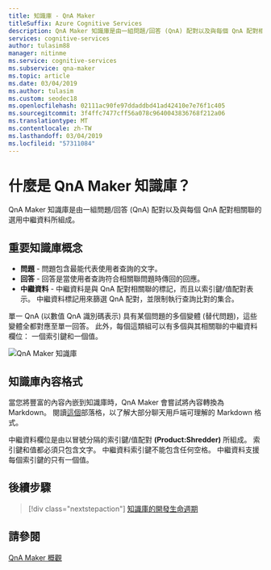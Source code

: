 ```yaml
---
title: 知識庫 - QnA Maker
titleSuffix: Azure Cognitive Services
description: QnA Maker 知識庫是由一組問題/回答 (QnA) 配對以及與每個 QnA 配對相關聯的選用中繼資料所組成。
services: cognitive-services
author: tulasim88
manager: nitinme
ms.service: cognitive-services
ms.subservice: qna-maker
ms.topic: article
ms.date: 03/04/2019
ms.author: tulasim
ms.custom: seodec18
ms.openlocfilehash: 02111ac90fe97ddaddbd41ad42410e7e76f1c405
ms.sourcegitcommit: 3f4ffc7477cff56a078c9640043836768f212a06
ms.translationtype: MT
ms.contentlocale: zh-TW
ms.lasthandoff: 03/04/2019
ms.locfileid: "57311084"
---
```

# <a name="what-is-a-qna-maker-knowledge-base"></a>什麼是 QnA Maker 知識庫？

QnA Maker 知識庫是由一組問題/回答 (QnA) 配對以及與每個 QnA 配對相關聯的選用中繼資料所組成。

## <a name="key-knowledge-base-concepts"></a>重要知識庫概念

* **問題** - 問題包含最能代表使用者查詢的文字。 
* **回答** - 回答是當使用者查詢符合相關聯問題時傳回的回應。  
* **中繼資料** - 中繼資料是與 QnA 配對相關聯的標記，而且以索引鍵/值配對表示。 中繼資料標記用來篩選 QnA 配對，並限制執行查詢比對的集合。

單一 QnA (以數值 QnA 識別碼表示) 具有某個問題的多個變體 (替代問題)，這些變體全都對應至單一回答。 此外，每個這類組可以有多個與其相關聯的中繼資料欄位： 一個索引鍵和一個值。

![QnA Maker 知識庫](../media/qnamaker-concepts-knowledgebase/knowledgebase.png) 

## <a name="knowledge-base-content-format"></a>知識庫內容格式

當您將豐富的內容內嵌到知識庫時，QnA Maker 會嘗試將內容轉換為 Markdown。 閱讀[這個](https://aka.ms/qnamaker-docs-markdown-support)部落格，以了解大部分聊天用戶端可理解的 Markdown 格式。

中繼資料欄位是由以冒號分隔的索引鍵/值配對 **(Product:Shredder)** 所組成。 索引鍵和值都必須只包含文字。 中繼資料索引鍵不能包含任何空格。 中繼資料支援每個索引鍵的只有一個值。

## <a name="next-steps"></a>後續步驟

> [!div class="nextstepaction"]
> [知識庫的開發生命週期](./development-lifecycle-knowledge-base.md)

## <a name="see-also"></a>請參閱

[QnA Maker 概觀](../Overview/overview.md)
